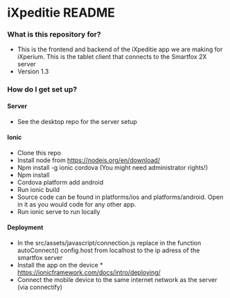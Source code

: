 # iXpeditie README #

### What is this repository for? ###

* This is the frontend and backend of the iXpeditie app we are making for iXperium. This is the tablet client that connects to the Smartfox 2X server
* Version 1.3

### How do I get set up? ###
  
#### Server ####
* See the desktop repo for the server setup

#### Ionic ####
* Clone this repo
* Install node from https://nodejs.org/en/download/
* Npm install -g ionic cordova (You might need administrator rights!)
* Npm install
* Cordova platform add android
* Run ionic build
* Source code can be found in platforms/ios and platforms/android. Open in it
  as you would code for any other app.
* Run ionic serve to run locally

#### Deployment ####
* In the src/assets/javascript/connection.js replace in the function autoConnect() config.host from localhost to the ip adress of the smartfox server
* Install the app on the device
      * https://ionicframework.com/docs/intro/deploying/
* Connect the mobile device to the same internet network as the server (via connectify)